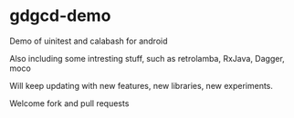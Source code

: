 gdgcd-demo
==========

Demo of uinitest and calabash for android

Also including some intresting stuff, such as retrolamba, RxJava, Dagger, moco

Will keep updating with new features, new libraries, new experiments.

Welcome fork and pull requests
